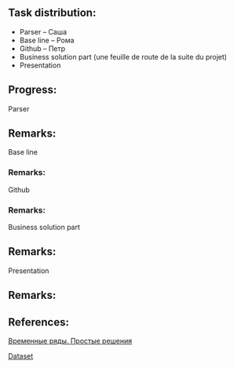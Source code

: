 ## Task distribution:

- Parser – Саша
- Base line – Рома
- Github – Петр
- Business solution part (une feuille de route de la suite du projet)
- Presentation



## Progress:

Parser



## Remarks:
Base line



### Remarks:
Github



### Remarks:

Business solution part



## Remarks:
Presentation



## Remarks:

## References:

[Временные ряды. Простые решения](https://habr.com/ru/post/553658/)

[Dataset](https://opendata.paris.fr/explore/dataset/comptages-routiers-permanents/export/?disjunctive.libelle&disjunctive.etat_trafic&disjunctive.libelle_nd_amont&disjunctive.libelle_nd_aval&sort=t_1h)


